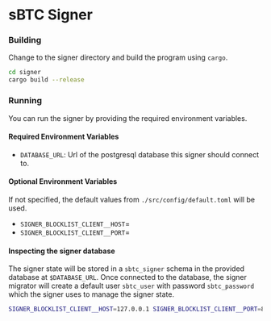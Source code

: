 # sBTC Signer

### Building
Change to the signer directory and build the program using `cargo`.

   ```bash
   cd signer
   cargo build --release
   ```
### Running
You can run the signer by providing the required environment variables.

#### Required Environment Variables
- `DATABASE_URL`: Url of the postgresql database this signer should connect to.

#### Optional Environment Variables
If not specified, the default values from `./src/config/default.toml` will be used.
- `SIGNER_BLOCKLIST_CLIENT__HOST`=<server-hostname-or-ip>
- `SIGNER_BLOCKLIST_CLIENT__PORT`=<server-port>

#### Inspecting the signer database
The signer state will be stored in a `sbtc_signer` schema in the provided database at `$DATABASE_URL`.
Once connected to the database, the signer migrator will create a default user `sbtc_user`
with password `sbtc_password` which the signer uses to manage the signer state.

```bash
SIGNER_BLOCKLIST_CLIENT__HOST=127.0.0.1 SIGNER_BLOCKLIST_CLIENT__PORT=8080  ../target/release/signer 
```
